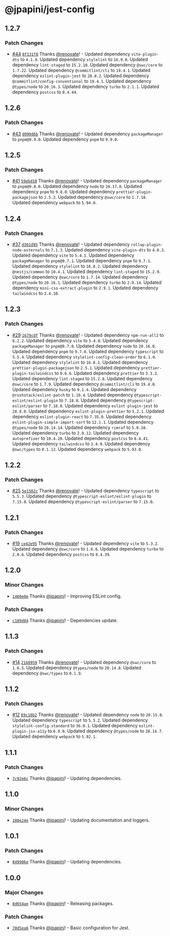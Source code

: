 # @jpapini/jest-config

## 1.2.7

### Patch Changes

-   [#44](https://github.com/jpapini/shared-packages/pull/44) [`8f131f8`](https://github.com/jpapini/shared-packages/commit/8f131f8dd1af36f4ad3bfd0cc63a9716156b1b09) Thanks [@renovate](https://github.com/apps/renovate)! - Updated dependency `vite-plugin-dts` to `4.1.0`.
    Updated dependency `stylelint` to `16.9.0`.
    Updated dependency `lint-staged` to `15.2.10`.
    Updated dependency `@swc/core` to `1.7.22`.
    Updated dependency `@commitlint/cli` to `19.4.1`.
    Updated dependency `eslint-plugin-jest` to `28.8.2`.
    Updated dependency `@commitlint/config-conventional` to `19.4.1`.
    Updated dependency `@types/node` to `20.16.3`.
    Updated dependency `turbo` to `2.1.1`.
    Updated dependency `postcss` to `8.4.44`.

## 1.2.6

### Patch Changes

-   [#43](https://github.com/jpapini/shared-packages/pull/43) [`d090d6b`](https://github.com/jpapini/shared-packages/commit/d090d6b29762128853e48d60fb3f43cdf859e584) Thanks [@renovate](https://github.com/apps/renovate)! - Updated dependency `packageManager` to `pnpm@9.9.0`.
    Updated dependency `pnpm` to `9.9.0`.

## 1.2.5

### Patch Changes

-   [#41](https://github.com/jpapini/shared-packages/pull/41) [`59ebd10`](https://github.com/jpapini/shared-packages/commit/59ebd1010cde89bf711dff74b9e36362aeeb8388) Thanks [@renovate](https://github.com/apps/renovate)! - Updated dependency `packageManager` to `pnpm@9.8.0`.
    Updated dependency `node` to `20.17.0`.
    Updated dependency `pnpm` to `9.8.0`.
    Updated dependency `prettier-plugin-packagejson` to `2.5.2`.
    Updated dependency `@swc/core` to `1.7.18`.
    Updated dependency `webpack` to `5.94.0`.

## 1.2.4

### Patch Changes

-   [#37](https://github.com/jpapini/shared-packages/pull/37) [`d301d95`](https://github.com/jpapini/shared-packages/commit/d301d95fdc24c4a1a26d7eb1e4d31c6e38161eb5) Thanks [@renovate](https://github.com/apps/renovate)! - Updated dependency `rollup-plugin-node-externals` to `7.1.3`.
    Updated dependency `vite-plugin-dts` to `4.0.3`.
    Updated dependency `vite` to `5.4.1`.
    Updated dependency `packageManager` to `pnpm@9.7.1`.
    Updated dependency `pnpm` to `9.7.1`.
    Updated dependency `stylelint` to `16.8.2`.
    Updated dependency `@nestjs/common` to `10.4.1`.
    Updated dependency `lint-staged` to `15.2.9`.
    Updated dependency `@swc/core` to `1.7.14`.
    Updated dependency `@types/node` to `20.16.1`.
    Updated dependency `turbo` to `2.0.14`.
    Updated dependency `mini-css-extract-plugin` to `2.9.1`.
    Updated dependency `tailwindcss` to `3.4.10`.

## 1.2.3

### Patch Changes

-   [#29](https://github.com/jpapini/shared-packages/pull/29) [`1679cdf`](https://github.com/jpapini/shared-packages/commit/1679cdf896b339aa237b04f128b314cb4ec37253) Thanks [@renovate](https://github.com/apps/renovate)! - Updated dependency `npm-run-all2` to `6.2.2`.
    Updated dependency `vite` to `5.4.0`.
    Updated dependency `packageManager` to `pnpm@9.7.0`.
    Updated dependency `node` to `20.16.0`.
    Updated dependency `pnpm` to `9.7.0`.
    Updated dependency `typescript` to `5.5.4`.
    Updated dependency `stylelint-config-clean-order` to `6.1.0`.
    Updated dependency `stylelint` to `16.8.1`.
    Updated dependency `prettier-plugin-packagejson` to `2.5.1`.
    Updated dependency `prettier-plugin-tailwindcss` to `0.6.6`.
    Updated dependency `prettier` to `3.3.3`.
    Updated dependency `lint-staged` to `15.2.8`.
    Updated dependency `@swc/core` to `1.7.9`.
    Updated dependency `@commitlint/cli` to `19.4.0`.
    Updated dependency `husky` to `9.1.4`.
    Updated dependency `@rushstack/eslint-patch` to `1.10.4`.
    Updated dependency `@typescript-eslint/eslint-plugin` to `7.18.0`.
    Updated dependency `@typescript-eslint/parser` to `7.18.0`.
    Updated dependency `eslint-plugin-jest` to `28.8.0`.
    Updated dependency `eslint-plugin-prettier` to `5.2.1`.
    Updated dependency `eslint-plugin-react` to `7.35.0`.
    Updated dependency `eslint-plugin-simple-import-sort` to `12.1.1`.
    Updated dependency `@types/node` to `20.14.14`.
    Updated dependency `rimraf` to `5.0.10`.
    Updated dependency `turbo` to `2.0.12`.
    Updated dependency `autoprefixer` to `10.4.20`.
    Updated dependency `postcss` to `8.4.41`.
    Updated dependency `tailwindcss` to `3.4.9`.
    Updated dependency `@swc/types` to `0.1.12`.
    Updated dependency `webpack` to `5.93.0`.

## 1.2.2

### Patch Changes

-   [#25](https://github.com/jpapini/shared-packages/pull/25) [`5e1502c`](https://github.com/jpapini/shared-packages/commit/5e1502c633539e9b344ed5c0cc3f1a13977215d1) Thanks [@renovate](https://github.com/apps/renovate)! - Updated dependency `typescript` to `5.5.3`.
    Updated dependency `@typescript-eslint/eslint-plugin` to `7.15.0`.
    Updated dependency `@typescript-eslint/parser` to `7.15.0`.

## 1.2.1

### Patch Changes

-   [#19](https://github.com/jpapini/shared-packages/pull/19) [`ce42e95`](https://github.com/jpapini/shared-packages/commit/ce42e95302cc3c7aede9ffee817c890e5756fd3a) Thanks [@renovate](https://github.com/apps/renovate)! - Updated dependency `vite` to `5.3.2`.
    Updated dependency `@swc/core` to `1.6.6`.
    Updated dependency `turbo` to `2.0.6`.
    Updated dependency `postcss` to `8.4.39`.

## 1.2.0

### Minor Changes

-   [`1460e0e`](https://github.com/jpapini/shared-packages/commit/1460e0eda1f1a92616fe375e567ede8d6b40c44c) Thanks [@jpapini](https://github.com/jpapini)! - Improving ESLint config.

### Patch Changes

-   [`c189d84`](https://github.com/jpapini/shared-packages/commit/c189d845dd2e12474dfb4955277a4595b47ba0ed) Thanks [@jpapini](https://github.com/jpapini)! - Dependencies update.

## 1.1.3

### Patch Changes

-   [#14](https://github.com/jpapini/shared-packages/pull/14) [`2168959`](https://github.com/jpapini/shared-packages/commit/2168959e21b17ad30fff7e772d15fdf2fee6eb29) Thanks [@renovate](https://github.com/apps/renovate)! - Updated dependency `@swc/core` to `1.6.5`.
    Updated dependency `@types/node` to `20.14.8`.
    Updated dependency `@swc/types` to `0.1.9`.

## 1.1.2

### Patch Changes

-   [#12](https://github.com/jpapini/shared-packages/pull/12) [`69c10b2`](https://github.com/jpapini/shared-packages/commit/69c10b24607fbc7c554162901fdb0fbefe7bc8fd) Thanks [@renovate](https://github.com/apps/renovate)! - Updated dependency `node` to `20.15.0`.
    Updated dependency `typescript` to `5.5.2`.
    Updated dependency `stylelint-config-standard` to `36.0.1`.
    Updated dependency `eslint-plugin-jsx-a11y` to `6.9.0`.
    Updated dependency `@types/node` to `20.14.7`.
    Updated dependency `webpack` to `5.92.1`.

## 1.1.1

### Patch Changes

-   [`7c92e6c`](https://github.com/jpapini/shared-packages/commit/7c92e6c4aab35e0efdca2d85b1622d20acafb21a) Thanks [@jpapini](https://github.com/jpapini)! - Updating dependencies.

## 1.1.0

### Minor Changes

-   [`188e24e`](https://github.com/jpapini/shared-packages/commit/188e24e00821ee32eef97e1e22099f7de5e85a46) Thanks [@jpapini](https://github.com/jpapini)! - Updating documentation and loggers.

## 1.0.1

### Patch Changes

-   [`849986e`](https://github.com/jpapini/shared-packages/commit/849986e9cee2065f5096b69e5523f72076ec7a1e) Thanks [@jpapini](https://github.com/jpapini)! - Updating dependencies.

## 1.0.0

### Major Changes

-   [`8d654ae`](https://github.com/jpapini/shared-packages/commit/8d654aec92158cda9d89308e7851675e4e65ffa8) Thanks [@jpapini](https://github.com/jpapini)! - Releasing packages.

### Patch Changes

-   [`70d5ea6`](https://github.com/jpapini/shared-packages/commit/70d5ea6f2fbdc7818020335488081cc3bb062498) Thanks [@jpapini](https://github.com/jpapini)! - Basic configuration for Jest.
